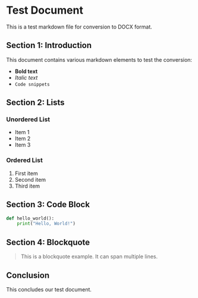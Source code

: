 # Test Document

This is a test markdown file for conversion to DOCX format.

## Section 1: Introduction

This document contains various markdown elements to test the conversion:

- **Bold text**
- *Italic text*
- `Code snippets`

## Section 2: Lists

### Unordered List
- Item 1
- Item 2
- Item 3

### Ordered List
1. First item
2. Second item
3. Third item

## Section 3: Code Block

```python
def hello_world():
    print("Hello, World!")
```

## Section 4: Blockquote

> This is a blockquote example.
> It can span multiple lines.

## Conclusion

This concludes our test document.
